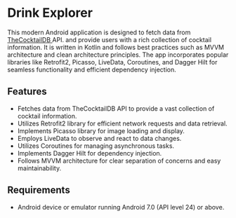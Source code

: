 
# Drink Explorer
This modern Android application is designed to fetch data from <a href="https://www.thecocktaildb.com/api.php"> TheCocktailDB </a> API. and provide users with a rich collection of cocktail information.
It is written in Kotlin and follows best practices such as MVVM architecture and clean architecture principles. 
The app incorporates popular libraries like Retrofit2, Picasso, LiveData, Coroutines, and Dagger Hilt for seamless functionality and efficient dependency injection.
</br>
## Features

<ul>
  <li>Fetches data from TheCocktailDB API to provide a vast collection of cocktail information.</li>
  <li>Utilizes Retrofit2 library for efficient network requests and data retrieval.</li>
  <li>Implements Picasso library for image loading and display.</li>
  <li>Employs LiveData to observe and react to data changes.</li>
  <li>Utilizes Coroutines for managing asynchronous tasks.</li>
  <li>Implements Dagger Hilt for dependency injection.</li>
  <li>Follows MVVM architecture for clear separation of concerns and easy maintainability.</li>
</ul>

## Requirements
<ul>
  <li>Android device or emulator running Android 7.0 (API level 24) or above.</li>
</ul>




